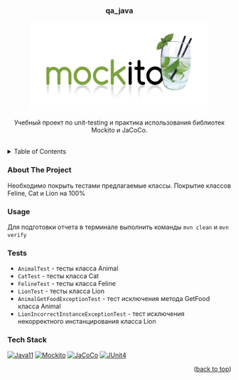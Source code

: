 <!-- PROJECT LOGO -->
<a name="readme-top"></a>
<div align="center">
    <h3 align="center">qa_java</h3>
    <a href="http://site.mockito.org">
<img src="https://raw.githubusercontent.com/mockito/mockito/master/src/javadoc/org/mockito/logo.png"
     srcset="https://raw.githubusercontent.com/mockito/mockito/master/src/javadoc/org/mockito/logo@2x.png 2x"
     alt="Mockito" />
    </a>
    <p align="center">
        Учебный проект по unit-testing и практика использования библиотек Mockito и JaCoCo.
        <br/>
        <br/>
    </p>
</div>

<!-- TABLE OF CONTENTS -->
<details>
  <summary>Table of Contents</summary>
  <ol>
    <li><a href="#about-the-project">About The Project</a></li>
    <li><a href="#usage">Usage</a></li>
    <li><a href="#tests">Tests</a></li>
    <li><a href="#tech-stack">Tech Stack</a></li>
  </ol>
</details>

### About The Project

Необходимо покрыть тестами предлагаемые классы. Покрытие классов Feline, Cat и Lion на 100%

### Usage

Для подготовки отчета в терминале выполнить команды `mvn clean` и `mvn verify`

### Tests
* `AnimalTest` - тесты класса Animal
* `CatTest` - тесты класса Cat
* `FelineTest` - тесты класса Feline
* `LionTest` - тесты класса Lion
* `AnimalGetFoodExceptionTest` - тест исключения метода GetFood класса Animal
* `LionIncorrectInstanceExceptionTest` - тест исключения некорректного инстанцирования класса Lion

### Tech Stack

[![Java11][java]][javadoc-url]
[![Mockito][mockito]][mockito-url]
[![JaCoCo][jacoco]][jacoco-url]
[![JUnit4][junit]][junit-url]

<p align="right">(<a href="#readme-top">back to top</a>)</p>

<!-- MARKDOWN LINKS & IMAGES -->
<!-- https://www.markdownguide.org/basic-syntax/#reference-style-links -->
[javadoc-url]: https://docs.oracle.com/en/java/javase/11/docs/api/index.html
[java]: https://img.shields.io/badge/Java_11-FF2D20?style=for-the-badge&logo=openjdk&logoColor=white
[mockito-url]: https://javadoc.io/static/org.mockito/mockito-core/4.6.1/index.html
[mockito]: https://img.shields.io/badge/Mockito_5.2-78A540?style=for-the-badge&logoColor=white
[jacoco-url]: https://www.eclemma.org/jacoco/
[jacoco]: https://img.shields.io/badge/jacoco-860A00?style=for-the-badge
[junit-url]: https://junit.org/junit4/
[junit]: https://img.shields.io/badge/JUnit_4-20232A?style=for-the-badge
